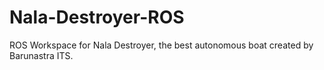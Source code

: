 # Nala-Destroyer-ROS
ROS Workspace for Nala Destroyer, the best autonomous boat created by Barunastra ITS.
